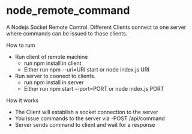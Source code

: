 # node_remote_command

A Nodejs Socket Remote Control. Different Clients connect to one server where commands can be issued to those clients.

How to rum
  - Run client of remote machine
    - run npm install in client
    - Either run npm --uri=URI start or node index.js URI
  - Run server to coonect to clients.
    - run npm install in server
    - Either run npm start --port=PORT or node index.js PORT
    
How it works
  - The Client will establish a socket connection to the server
  - You issue commands to the server via -POST /api/command  
  - Server sends command to client and wait for a response
